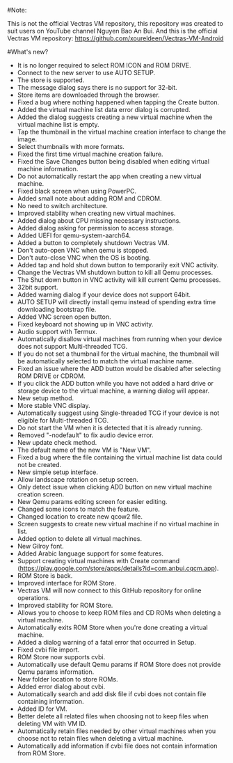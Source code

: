 #Note:

This is not the official Vectras VM repository, this repository was created to suit users on YouTube channel Nguyen Bao An Bui. And this is the official Vectras VM repository: https://github.com/xoureldeen/Vectras-VM-Android

#What's new?

- It is no longer required to select ROM ICON and ROM DRIVE.
- Connect to the new server to use AUTO SETUP.
- The store is supported.
- The message dialog says there is no support for 32-bit.
- Store items are downloaded through the browser.
- Fixed a bug where nothing happened when tapping the Create button.
- Added the virtual machine list data error dialog is corrupted.
- Added the dialog suggests creating a new virtual machine when the virtual machine list is empty.
- Tap the thumbnail in the virtual machine creation interface to change the image.
- Select thumbnails with more formats.
- Fixed the first time virtual machine creation failure.
- Fixed the Save Changes button being disabled when editing virtual machine information.
- Do not automatically restart the app when creating a new virtual machine.
- Fixed black screen when using PowerPC.
- Added small note about adding ROM and CDROM.
- No need to switch architecture.
- Improved stability when creating new virtual machines.
- Added dialog about CPU missing necessary instructions.
- Added dialog asking for permission to access storage.
- Added UEFI for qemu-system-aarch64.
- Added a button to completely shutdown Vectras VM.
- Don't auto-open VNC when qemu is stopped.
- Don't auto-close VNC when the OS is booting.
- Added tap and hold shut down button to temporarily exit VNC activity.
- Change the Vectras VM shutdown button to kill all Qemu processes.
- The Shut down button in VNC activity will kill current Qemu processes.
- 32bit support.
- Added warning dialog if your device does not support 64bit.
- AUTO SETUP will directly install qemu instead of spending extra time downloading bootstrap file.
- Added VNC screen open button.
- Fixed keyboard not showing up in VNC activity.
- Audio support with Termux.
- Automatically disallow virtual machines from running when your device does not support Multi-threaded TCG.
- If you do not set a thumbnail for the virtual machine, the thumbnail will be automatically selected to match the virtual machine name.
- Fixed an issue where the ADD button would be disabled after selecting ROM DRIVE or CDROM.
- If you click the ADD button while you have not added a hard drive or storage device to the virtual machine, a warning dialog will appear.
- New setup method.
- More stable VNC display.
- Automatically suggest using Single-threaded TCG if your device is not eligible for Multi-threaded TCG.
- Do not start the VM when it is detected that it is already running.
- Removed "-nodefault" to fix audio device error.
- New update check method.
- The default name of the new VM is "New VM".
- Fixed a bug where the file containing the virtual machine list data could not be created.
- New simple setup interface.
- Allow landscape rotation on setup screen.
- Only detect issue when clicking ADD button on new virtual machine creation screen.
- New Qemu params editing screen for easier editing.
- Changed some icons to match the feature.
- Changed location to create new qcow2 file.
- Screen suggests to create new virtual machine if no virtual machine in list.
- Added option to delete all virtual machines.
- New Gilroy font.
- Added Arabic language support for some features.
- Support creating virtual machines with Create command (https://play.google.com/store/apps/details?id=com.anbui.cqcm.app).
- ROM Store is back.
- Improved interface for ROM Store.
- Vectras VM will now connect to this GitHub repository for online operations.
- Improved stability for ROM Store.
- Allows you to choose to keep ROM files and CD ROMs when deleting a virtual machine.
- Automatically exits ROM Store when you're done creating a virtual machine.
- Added a dialog warning of a fatal error that occurred in Setup.
- Fixed cvbi file import.
- ROM Store now supports cvbi.
- Automatically use default Qemu params if ROM Store does not provide Qemu params information.
- New folder location to store ROMs.
- Added error dialog about cvbi.
- Automatically search and add disk file if cvbi does not contain file containing information.
- Added ID for VM.
- Better delete all related files when choosing not to keep files when deleting VM with VM ID.
- Automatically retain files needed by other virtual machines when you choose not to retain files when deleting a virtual machine.
- Automatically add information if cvbi file does not contain information from ROM Store.
